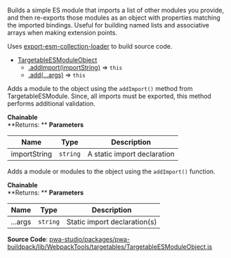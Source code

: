 
Builds a simple ES module that imports a list of other modules you provide,
and then re-exports those modules as an object with properties matching the
imported bindings.
Useful for building named lists and associative arrays when making extension points.

Uses [export-esm-collection-loader](https://github.com/magento/pwa-studio/blob/develop/packages/pwa-buildpack/lib/WebpackTools/loaders/export-esm-collection-loader.js) to build source code.


* [TargetableESModuleObject](#TargetableESModuleObject)
    * [.addImport(importString)](#TargetableESModuleObject+addImport) ⇒ `this`
    * [.add(...args)](#TargetableESModuleObject+add) ⇒ `this`


Adds a module to the object using the `addImport()` method from TargetableESModule.
Since, all imports must be exported, this method performs additional validation.

**Chainable**  
**Returns: **
**Parameters**

| Name | Type | Description |
| --- | --- | --- |
| importString | `string` | A static import declaration |


Adds a module or modules to the object using the `addImport()` function.

**Chainable**  
**Returns: **
**Parameters**

| Name | Type | Description |
| --- | --- | --- |
| ...args | `string` | Static import declaration(s) |



**Source Code**: [pwa-studio/packages/pwa-buildpack/lib/WebpackTools/targetables/TargetableESModuleObject.js](https://github.com/magento/pwa-studio/blob/develop/packages/pwa-buildpack/lib/WebpackTools/targetables/TargetableESModuleObject.js)